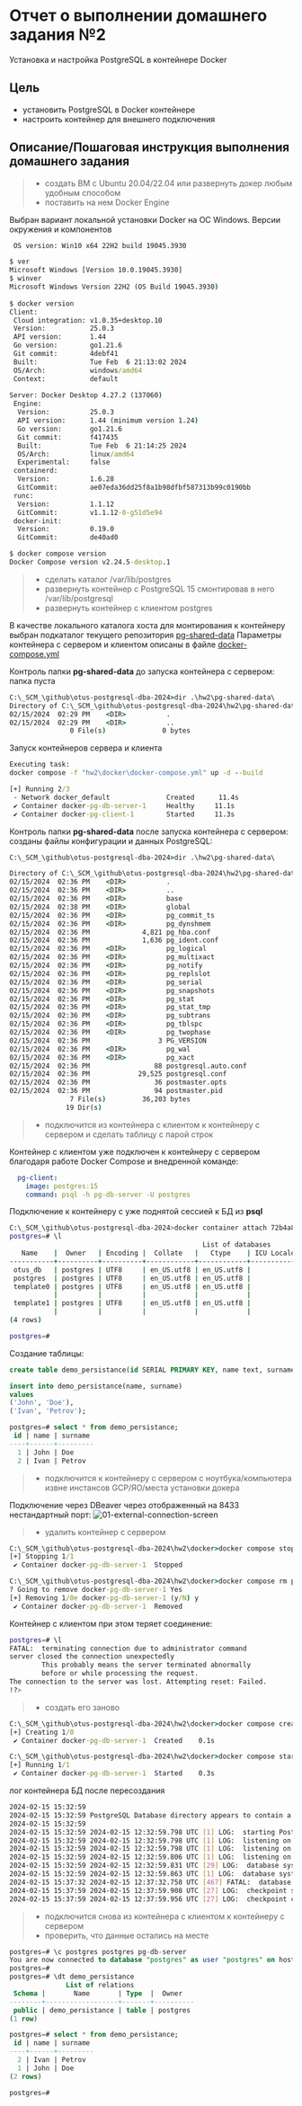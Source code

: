# Отчет о выполнении домашнего задания №2

Установка и настройка PostgreSQL в контейнере Docker

## Цель

* установить PostgreSQL в Docker контейнере
* настроить контейнер для внешнего подключения

## Описание/Пошаговая инструкция выполнения домашнего задания

>* создать ВМ с Ubuntu 20.04/22.04 или развернуть докер любым удобным способом
>* поставить на нем Docker Engine

Выбран вариант локальной установки Docker на ОС Windows.
Версии окружения и компонентов

```cmd
 OS version: Win10 x64 22H2 build 19045.3930

$ ver
Microsoft Windows [Version 10.0.19045.3930]
$ winver
Microsoft Windows Version 22H2 (OS Build 19045.3930)
                     
$ docker version                                                
Client:                                                         
 Cloud integration: v1.0.35+desktop.10                          
 Version:           25.0.3                                      
 API version:       1.44                                        
 Go version:        go1.21.6                                    
 Git commit:        4debf41                                     
 Built:             Tue Feb  6 21:13:02 2024                    
 OS/Arch:           windows/amd64                               
 Context:           default                                     
                                                                
Server: Docker Desktop 4.27.2 (137060)                          
 Engine:                                                        
  Version:          25.0.3                                      
  API version:      1.44 (minimum version 1.24)                 
  Go version:       go1.21.6                                    
  Git commit:       f417435                                     
  Built:            Tue Feb  6 21:14:25 2024                    
  OS/Arch:          linux/amd64                                 
  Experimental:     false                                       
 containerd:                                                    
  Version:          1.6.28                                      
  GitCommit:        ae07eda36dd25f8a1b98dfbf587313b99c0190bb    
 runc:                                                          
  Version:          1.1.12                                      
  GitCommit:        v1.1.12-0-g51d5e94                          
 docker-init:                                                   
  Version:          0.19.0                                      
  GitCommit:        de40ad0                                     

$ docker compose version
Docker Compose version v2.24.5-desktop.1
```

> * сделать каталог /var/lib/postgres
> * развернуть контейнер с PostgreSQL 15 смонтировав в него /var/lib/postgresql
> * развернуть контейнер с клиентом postgres


В качестве локального каталога хоста для монтирования к контейнеру выбран подкаталог текущего репозитория [pg-shared-data](./pg-shared-data)
Параметры контейнера с сервером и клиентом описаны в файле [docker-compose.yml](./docker/docker-compose.yml)

Контроль папки **pg-shared-data** до запуска контейнера с сервером: папка пуста

```cmd
C:\_SCM_\github\otus-postgresql-dba-2024>dir .\hw2\pg-shared-data\    
Directory of C:\_SCM_\github\otus-postgresql-dba-2024\hw2\pg-shared-data
02/15/2024  02:29 PM    <DIR>          .
02/15/2024  02:29 PM    <DIR>          ..
               0 File(s)              0 bytes
```

Запуск контейнеров сервера и клиента

```cmd
Executing task: 
docker compose -f "hw2\docker\docker-compose.yml" up -d --build 

[+] Running 2/3
 - Network docker_default              Created      11.4s 
 ✔ Container docker-pg-db-server-1     Healthy     11.1s 
 ✔ Container docker-pg-client-1        Started     11.3s
```

Контроль папки **pg-shared-data** после запуска контейнера с сервером: созданы файлы конфигурации и данных PostgreSQL:

```cmd
C:\_SCM_\github\otus-postgresql-dba-2024>dir .\hw2\pg-shared-data\                                          

Directory of C:\_SCM_\github\otus-postgresql-dba-2024\hw2\pg-shared-data
02/15/2024  02:36 PM    <DIR>          .
02/15/2024  02:36 PM    <DIR>          ..
02/15/2024  02:36 PM    <DIR>          base
02/15/2024  02:38 PM    <DIR>          global
02/15/2024  02:36 PM    <DIR>          pg_commit_ts
02/15/2024  02:36 PM    <DIR>          pg_dynshmem
02/15/2024  02:36 PM             4,821 pg_hba.conf
02/15/2024  02:36 PM             1,636 pg_ident.conf
02/15/2024  02:36 PM    <DIR>          pg_logical
02/15/2024  02:36 PM    <DIR>          pg_multixact
02/15/2024  02:36 PM    <DIR>          pg_notify
02/15/2024  02:36 PM    <DIR>          pg_replslot
02/15/2024  02:36 PM    <DIR>          pg_serial
02/15/2024  02:36 PM    <DIR>          pg_snapshots
02/15/2024  02:36 PM    <DIR>          pg_stat
02/15/2024  02:36 PM    <DIR>          pg_stat_tmp
02/15/2024  02:36 PM    <DIR>          pg_subtrans
02/15/2024  02:36 PM    <DIR>          pg_tblspc
02/15/2024  02:36 PM    <DIR>          pg_twophase
02/15/2024  02:36 PM                 3 PG_VERSION
02/15/2024  02:36 PM    <DIR>          pg_wal
02/15/2024  02:36 PM    <DIR>          pg_xact
02/15/2024  02:36 PM                88 postgresql.auto.conf
02/15/2024  02:36 PM            29,525 postgresql.conf
02/15/2024  02:36 PM                36 postmaster.opts
02/15/2024  02:36 PM                94 postmaster.pid
               7 File(s)         36,203 bytes
              19 Dir(s)                 
```


> * подключится из контейнера с клиентом к контейнеру с сервером и сделать таблицу с парой строк

Контейнер с клиентом уже подключен к контейнеру с сервером благодаря работе Docker Compose и внедренной команде:

```yml
  pg-client:
    image: postgres:15
    command: psql -h pg-db-server -U postgres
```

Подключение к контейнеру с уже поднятой сессией к БД из **psql**

```sh
C:\_SCM_\github\otus-postgresql-dba-2024>docker container attach 72b4a88c1dcb6b27f413da7a20fc83e77eb9ffbe10f52ad59cba79b7fe7835fc
postgres=# \l
                                                List of databases
   Name    |  Owner   | Encoding |  Collate   |   Ctype    | ICU Locale | Locale Provider |   Access privileges
-----------+----------+----------+------------+------------+------------+-----------------+-----------------------
 otus_db   | postgres | UTF8     | en_US.utf8 | en_US.utf8 |            | libc            |
 postgres  | postgres | UTF8     | en_US.utf8 | en_US.utf8 |            | libc            |
 template0 | postgres | UTF8     | en_US.utf8 | en_US.utf8 |            | libc            | =c/postgres          +
           |          |          |            |            |            |                 | postgres=CTc/postgres
 template1 | postgres | UTF8     | en_US.utf8 | en_US.utf8 |            | libc            | =c/postgres          +
           |          |          |            |            |            |                 | postgres=CTc/postgres
(4 rows)

postgres=#
```

Создание таблицы:

```sql
create table demo_persistance(id SERIAL PRIMARY KEY, name text, surname text);

insert into demo_persistance(name, surname)
values
('John', 'Doe'),
('Ivan', 'Petrov');

postgres=# select * from demo_persistance;
 id | name | surname 
----+------+---------
  1 | John | Doe   
  2 | Ivan | Petrov  

```

> * подключится к контейнеру с сервером с ноутбука/компьютера извне инстансов GCP/ЯО/места установки докера

Подключение через DBeaver через отображенный на 8433 нестандартный порт:
![01-external-connection-screen](./screenshots/01-external-connection-screen.png)

> * удалить контейнер с сервером

```cmd
C:\_SCM_\github\otus-postgresql-dba-2024\hw2\docker>docker compose stop pg-db-server        
[+] Stopping 1/1
 ✔ Container docker-pg-db-server-1  Stopped                                                                                                                                                            0.4s 

C:\_SCM_\github\otus-postgresql-dba-2024\hw2\docker>docker compose rm pg-db-server
? Going to remove docker-pg-db-server-1 Yes
[+] Removing 1/0e docker-pg-db-server-1 (y/N) y
 ✔ Container docker-pg-db-server-1  Removed                                                                                                                                                            0.0s 
```

Контейнер с клиентом при этом теряет соединение:

```sh
postgres=# \l
FATAL:  terminating connection due to administrator command
server closed the connection unexpectedly
        This probably means the server terminated abnormally
        before or while processing the request.
The connection to the server was lost. Attempting reset: Failed.
!?>
```

>* создать его заново

```cmd
C:\_SCM_\github\otus-postgresql-dba-2024\hw2\docker>docker compose create pg-db-server
[+] Creating 1/0
 ✔ Container docker-pg-db-server-1  Created    0.1s 

C:\_SCM_\github\otus-postgresql-dba-2024\hw2\docker>docker compose start pg-db-server  
[+] Running 1/1
 ✔ Container docker-pg-db-server-1  Started    0.3s 
```

лог контейнера БД после пересоздания

```sh
2024-02-15 15:32:59 
2024-02-15 15:32:59 PostgreSQL Database directory appears to contain a database; Skipping initialization
2024-02-15 15:32:59 
2024-02-15 15:32:59 2024-02-15 12:32:59.798 UTC [1] LOG:  starting PostgreSQL 15.5 (Debian 15.5-1.pgdg120+1) on x86_64-pc-linux-gnu, compiled by gcc (Debian 12.2.0-14) 12.2.0, 64-bit
2024-02-15 15:32:59 2024-02-15 12:32:59.798 UTC [1] LOG:  listening on IPv4 address "0.0.0.0", port 5432
2024-02-15 15:32:59 2024-02-15 12:32:59.798 UTC [1] LOG:  listening on IPv6 address "::", port 5432
2024-02-15 15:32:59 2024-02-15 12:32:59.806 UTC [1] LOG:  listening on Unix socket "/var/run/postgresql/.s.PGSQL.5432"
2024-02-15 15:32:59 2024-02-15 12:32:59.831 UTC [29] LOG:  database system was shut down at 2024-02-15 12:26:33 UTC
2024-02-15 15:32:59 2024-02-15 12:32:59.863 UTC [1] LOG:  database system is ready to accept connections
2024-02-15 15:37:32 2024-02-15 12:37:32.758 UTC [467] FATAL:  database "pg-db-server" does not exist
2024-02-15 15:37:59 2024-02-15 12:37:59.908 UTC [27] LOG:  checkpoint starting: time
2024-02-15 15:37:59 2024-02-15 12:37:59.956 UTC [27] LOG:  checkpoint complete: wrote 3 buffers (0.0%); 0 WAL file(s) added, 0 removed, 0 recycled; write=0.014 s, sync=0.005 s, total=0.048 s; sync files=2, longest=0.003 s, average=0.003 s; distance=0 kB, estimate=0 kB
```


> * подключится снова из контейнера с клиентом к контейнеру с сервером
> * проверить, что данные остались на месте

```sql
postgres=# \c postgres postgres pg-db-server
You are now connected to database "postgres" as user "postgres" on host "pg-db-server" (address "172.19.0.2") at port "5432".
postgres=#
postgres=# \dt demo_persistance
              List of relations
 Schema |       Name       | Type  |  Owner
--------+------------------+-------+----------
 public | demo_persistance | table | postgres
(1 row)

postgres=# select * from demo_persistance;
 id | name | surname 
----+------+---------
  2 | Ivan | Petrov
  1 | John | Doe
(2 rows)

postgres=#
```
